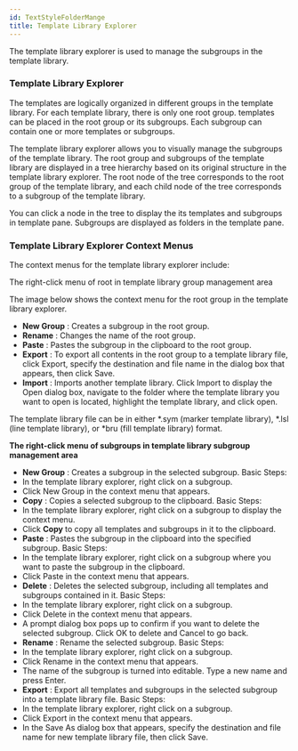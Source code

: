 ```yaml
---
id: TextStyleFolderMange
title: Template Library Explorer
---
```

The template library explorer is used to manage the subgroups in the template library.

### Template Library Explorer

The templates are logically organized in different groups in the template library. For each template library, there is only one root group. templates can be placed in the root group or its subgroups. Each subgroup can contain one or more templates or subgroups.

The template library explorer allows you to visually manage the subgroups of the template library. The root group and subgroups of the template library are displayed in a tree hierarchy based on its original structure in the template library explorer. The root node of the tree corresponds to the root group of the template library, and each child node of the tree corresponds to a subgroup of the template library.

You can click a node in the tree to display the its templates and subgroups in template pane. Subgroups are displayed as folders in the template pane.

### Template Library Explorer Context Menus

The context menus for the template library explorer include:

The right-click menu of root in template library group management area

The image below shows the context menu for the root group in the template library explorer. 

* **New Group** : Creates a subgroup in the root group.
* **Rename** : Changes the name of the root group.
* **Paste** : Pastes the subgroup in the clipboard to the root group.
* **Export** : To export all contents in the root group to a template library file, click Export, specify the destination and file name in the dialog box that appears, then click Save.
* **Import** : Imports another template library. Click Import to display the Open dialog box, navigate to the folder where the template library you want to open is located, highlight the template library, and click open. 

The template library file can be in either *.sym (marker template library), *.lsl (line template library), or *bru (fill template library) format.

**The right-click menu of subgroups in template library subgroup management area**

* **New Group** : Creates a subgroup in the selected subgroup. Basic Steps: 
* In the template library explorer, right click on a subgroup. 
* Click New Group in the context menu that appears.
* **Copy** : Copies a selected subgroup to the clipboard. Basic Steps: 
* In the template library explorer, right click on a subgroup to display the context menu.
* Click **Copy** to copy all templates and subgroups in it to the clipboard.
* **Paste** : Pastes the subgroup in the clipboard into the specified subgroup. Basic Steps: 
* In the template library explorer, right click on a subgroup where you want to paste the subgroup in the clipboard.
* Click Paste in the context menu that appears.
* **Delete** : Deletes the selected subgroup, including all templates and subgroups contained in it. Basic Steps: 
* In the template library explorer, right click on a subgroup.
* Click Delete in the context menu that appears.
* A prompt dialog box pops up to confirm if you want to delete the selected subgroup. Click OK to delete and Cancel to go back.
* **Rename** : Rename the selected subgroup. Basic Steps: 
* In the template library explorer, right click on a subgroup.
* Click Rename in the context menu that appears.
* The name of the subgroup is turned into editable. Type a new name and press Enter.
* **Export** : Export all templates and subgroups in the selected subgroup into a template library file. Basic Steps: 
* In the template library explorer, right click on a subgroup.
* Click Export in the context menu that appears.
* In the Save As dialog box that appears, specify the destination and file name for new template library file, then click Save.

